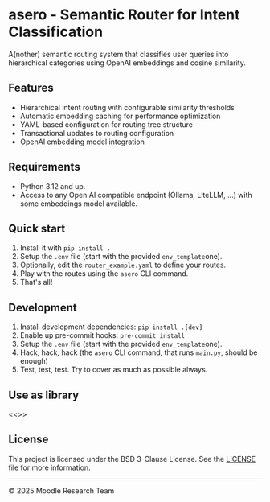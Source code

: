 # asero - Semantic Router for Intent Classification

A(nother) semantic routing system that classifies user queries into hierarchical categories using OpenAI embeddings and cosine similarity.

## Features

- Hierarchical intent routing with configurable similarity thresholds
- Automatic embedding caching for performance optimization
- YAML-based configuration for routing tree structure
- Transactional updates to routing configuration
- OpenAI embedding model integration

## Requirements
- Python 3.12 and up.
- Access to any Open AI compatible endpoint (Ollama, LiteLLM, ...) with some embeddings model available.

## Quick start

1. Install it with `pip install .`
2. Setup the `.env` file (start with the provided `env_template`one).
3. Optionally, edit the `router_example.yaml` to define your routes.
4. Play with the routes using the `asero` CLI command.
5. That's all!

## Development

1. Install development dependencies: `pip install .[dev]`
2. Enable up pre-commit hooks: `pre-commit install`
3. Setup the `.env` file (start with the provided `env_template`one).
4. Hack, hack, hack (the `asero` CLI command, that runs `main.py`, should be enough)
5. Test, test, test. Try to cover as much as possible always.

## Use as library
<<<coming soon>>>

## License

This project is licensed under the BSD 3-Clause License. See the [LICENSE](LICENSE) file for more information.

----
© 2025 Moodle Research Team
